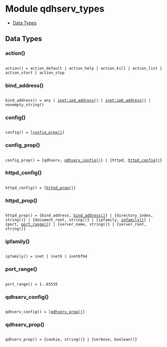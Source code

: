 

# Module qdhserv_types #
* [Data Types](#types)

<a name="types"></a>

## Data Types ##




### <a name="type-action">action()</a> ###


<pre><code>
action() = action_default | action_help | action_kill | action_list | action_start | action_stop
</code></pre>




### <a name="type-bind_address">bind_address()</a> ###


<pre><code>
bind_address() = any | <a href="inet.md#type-ip4_address">inet:ip4_address()</a> | <a href="inet.md#type-ip6_address">inet:ip6_address()</a> | nonempty_string()
</code></pre>




### <a name="type-config">config()</a> ###


<pre><code>
config() = [<a href="#type-config_prop">config_prop()</a>]
</code></pre>




### <a name="type-config_prop">config_prop()</a> ###


<pre><code>
config_prop() = {qdhserv, <a href="#type-qdhserv_config">qdhserv_config()</a>} | {httpd, <a href="#type-httpd_config">httpd_config()</a>}
</code></pre>




### <a name="type-httpd_config">httpd_config()</a> ###


<pre><code>
httpd_config() = [<a href="#type-httpd_prop">httpd_prop()</a>]
</code></pre>




### <a name="type-httpd_prop">httpd_prop()</a> ###


<pre><code>
httpd_prop() = {bind_address, <a href="#type-bind_address">bind_address()</a>} | {directory_index, string()} | {document_root, string()} | {ipfamily, <a href="#type-ipfamily">ipfamily()</a>} | {port, <a href="#type-port_range">port_range()</a>} | {server_name, string()} | {server_root, string()}
</code></pre>




### <a name="type-ipfamily">ipfamily()</a> ###


<pre><code>
ipfamily() = inet | inet6 | inet6fb4
</code></pre>




### <a name="type-port_range">port_range()</a> ###


<pre><code>
port_range() = 1..65535
</code></pre>




### <a name="type-qdhserv_config">qdhserv_config()</a> ###


<pre><code>
qdhserv_config() = [<a href="#type-qdhserv_prop">qdhserv_prop()</a>]
</code></pre>




### <a name="type-qdhserv_prop">qdhserv_prop()</a> ###


<pre><code>
qdhserv_prop() = {cookie, string()} | {verbose, boolean()}
</code></pre>

